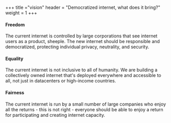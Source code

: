 +++
title ="vision"
header = "Democratized internet, what does it bring?"
weight = 1
+++



#### Freedom

The current internet is controlled by large corporations that see internet users as a product, sheeple. The new internet should be responsible and democratized, protecting individual privacy, neutrality, and security.

#### Equality

The current internet is not inclusive to all of humanity. We are building a collectively owned internet that's deployed everywhere and accessible to all, not just in datacenters or high-income countries.

#### Fairness

The current internet is run by a small number of large companies who enjoy all the returns - this is not right - everyone should be able to enjoy a return for participating and creating internet capacity.
